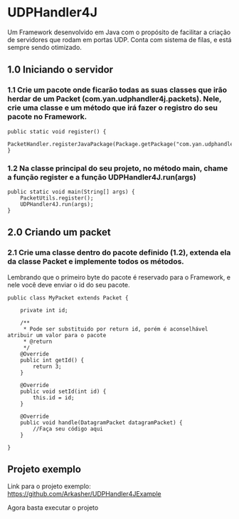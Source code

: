 # UDPHandler4J

Um Framework desenvolvido em Java com o propósito de facilitar a criação de servidores que rodam em portas UDP. Conta com sistema de filas, e está sempre sendo otimizado.

## 1.0 Iniciando o servidor

### 1.1 Crie um pacote onde ficarão todas as suas classes que irão herdar de um Packet (com.yan.udphandler4j.packets). Nele, crie uma classe e um método que irá fazer o registro do seu pacote no Framework.

```
public static void register() {
    PacketHandler.registerJavaPackage(Package.getPackage("com.yan.udphandler4jexample.packets"));
}
```

### 1.2 Na classe principal do seu projeto, no método main, chame a função register e a função UDPHandler4J.run(args)

```
public static void main(String[] args) {
    PacketUtils.register();        
    UDPHandler4J.run(args);
}
```

## 2.0 Criando um packet

### 2.1 Crie uma classe dentro do pacote definido (1.2), extenda ela da classe Packet e implemente todos os métodos.

Lembrando que o primeiro byte do pacote é reservado para o Framework, e nele você deve enviar o id do seu pacote.

```
public class MyPacket extends Packet {

    private int id;
    
    /**
     * Pode ser substituido por return id, porém é aconselhável atribuir um valor para o pacote
     * @return 
     */
    @Override
    public int getId() {
        return 3;
    }

    @Override
    public void setId(int id) {
        this.id = id;
    }

    @Override
    public void handle(DatagramPacket datagramPacket) {
        //Faça seu código aqui
    }
    
}
```

## Projeto exemplo
Link para o projeto exemplo: https://github.com/Arkasher/UDPHandler4JExample

Agora basta executar o projeto
